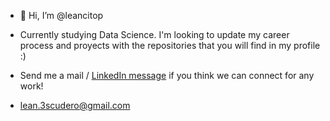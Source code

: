 - 👋 Hi, I’m @leancitop

- Currently studying Data Science. I'm looking to update my career process and proyects with the repositories that you will find in my profile :)

- Send me a mail / [LinkedIn message](https://www.linkedin.com/in/lean-escudero/) if you think we can connect for any work!
- lean.3scudero@gmail.com
